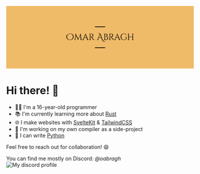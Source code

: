 ![Banner](assets/banner.png)

# Hi there! 👋

- 🧑‍💻 I'm a 16-year-old programmer
- 📚 I'm currently learning more about [Rust](https://rust-lang.org)
- 🌐 I make websites with [SvelteKit](https://kit.svelte.dev) & [TailwindCSS](https://tailwindcss.com)
- 🚀 I'm working on my own compiler as a side-project
- 🐍 I can write [Python](https://python.org)

Feel free to reach out for collaboration! 😄

You can find me mostly on Discord: *@oabragh*<br/>
![My discord profile](https://discord-readme-badge.vercel.app/api?id=938904218532720661)
